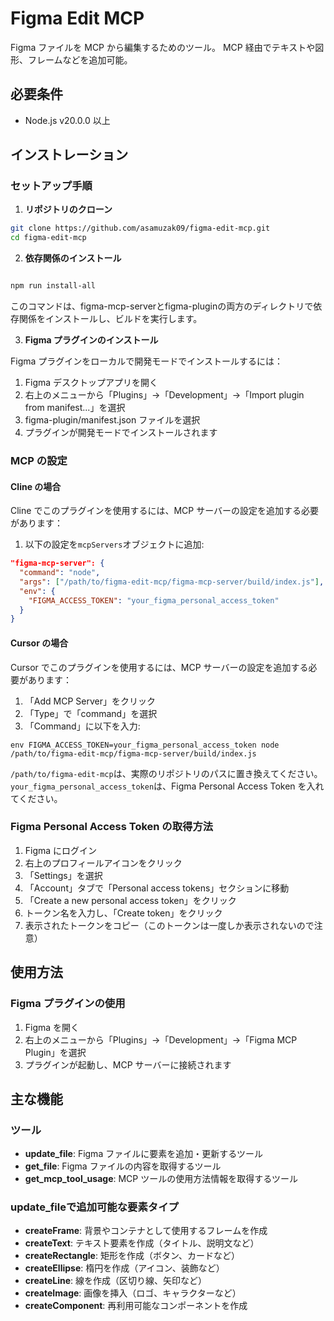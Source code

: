 # Figma Edit MCP

Figma ファイルを MCP から編集するためのツール。
MCP 経由でテキストや図形、フレームなどを追加可能。

## 必要条件

- Node.js v20.0.0 以上

## インストレーション

### セットアップ手順

1. **リポジトリのクローン**

```bash
git clone https://github.com/asamuzak09/figma-edit-mcp.git
cd figma-edit-mcp
```

2. **依存関係のインストール**

```bash

npm run install-all
```

このコマンドは、figma-mcp-serverとfigma-pluginの両方のディレクトリで依存関係をインストールし、ビルドを実行します。

3. **Figma プラグインのインストール**

Figma プラグインをローカルで開発モードでインストールするには：

1. Figma デスクトップアプリを開く
2. 右上のメニューから「Plugins」→「Development」→「Import plugin from manifest...」を選択
3. figma-plugin/manifest.json ファイルを選択
4. プラグインが開発モードでインストールされます

### MCP の設定

#### Cline の場合

Cline でこのプラグインを使用するには、MCP サーバーの設定を追加する必要があります：

1. 以下の設定を`mcpServers`オブジェクトに追加:

```json
"figma-mcp-server": {
  "command": "node",
  "args": ["/path/to/figma-edit-mcp/figma-mcp-server/build/index.js"],
  "env": {
    "FIGMA_ACCESS_TOKEN": "your_figma_personal_access_token"
  }
}
```

#### Cursor の場合

Cursor でこのプラグインを使用するには、MCP サーバーの設定を追加する必要があります：

1. 「Add MCP Server」をクリック
2. 「Type」で「command」を選択
3. 「Command」に以下を入力:

```
env FIGMA_ACCESS_TOKEN=your_figma_personal_access_token node /path/to/figma-edit-mcp/figma-mcp-server/build/index.js
```

`/path/to/figma-edit-mcp`は、実際のリポジトリのパスに置き換えてください。
`your_figma_personal_access_token`は、Figma Personal Access Token を入れてください。

### Figma Personal Access Token の取得方法

1. Figma にログイン
2. 右上のプロフィールアイコンをクリック
3. 「Settings」を選択
4. 「Account」タブで「Personal access tokens」セクションに移動
5. 「Create a new personal access token」をクリック
6. トークン名を入力し、「Create token」をクリック
7. 表示されたトークンをコピー（このトークンは一度しか表示されないので注意）

## 使用方法

### Figma プラグインの使用

1. Figma を開く
2. 右上のメニューから「Plugins」→「Development」→「Figma MCP Plugin」を選択
3. プラグインが起動し、MCP サーバーに接続されます

## 主な機能

### ツール

- **update_file**: Figma ファイルに要素を追加・更新するツール
- **get_file**: Figma ファイルの内容を取得するツール
- **get_mcp_tool_usage**: MCP ツールの使用方法情報を取得するツール

### update_fileで追加可能な要素タイプ

- **createFrame**: 背景やコンテナとして使用するフレームを作成
- **createText**: テキスト要素を作成（タイトル、説明文など）
- **createRectangle**: 矩形を作成（ボタン、カードなど）
- **createEllipse**: 楕円を作成（アイコン、装飾など）
- **createLine**: 線を作成（区切り線、矢印など）
- **createImage**: 画像を挿入（ロゴ、キャラクターなど）
- **createComponent**: 再利用可能なコンポーネントを作成
